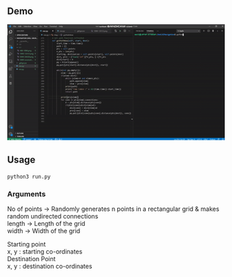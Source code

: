 ## Demo

![](https://github.com/sonu-mina/Navigation/raw/master/demo/Navigation-400.gif)

## Usage

<code>python3 run.py</code>

### Arguments

No of points -> Randomly generates n points in a rectangular grid & makes random undirected connections<br/>
length -> Length of the grid<br/>
width -> Width of the grid<br/>

Starting point <br/>
x, y : starting co-ordinates<br/>
Destination Point<br/>
x, y : destination co-ordinates<br/>